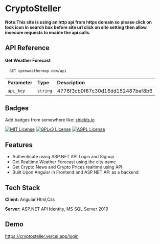 
# CryptoSteller

**Note:This site is using an http api from https domain so please click on lock icon in search box before site url click on site setting then allow insecure requests 
to enable the api calls.**


## API Reference

#### Get Weather Forecast 

```http
  GET openweathermap.com/api
```

| Parameter | Type     | Description                |
| :-------- | :------- | :------------------------- |
| `api_key` | `string` |  4776f3cb0f67c30d16dd152487bef8b6|


## Badges

Add badges from somewhere like: [shields.io](https://shields.io/)

[![MIT License](https://img.shields.io/badge/License-MIT-green.svg)](https://choosealicense.com/licenses/mit/)
[![GPLv3 License](https://img.shields.io/badge/License-GPL%20v3-yellow.svg)](https://opensource.org/licenses/)
[![AGPL License](https://img.shields.io/badge/license-AGPL-blue.svg)](http://www.gnu.org/licenses/agpl-3.0)

## Features

- Authenticate using ASP.NET API Login and Signup
- Get Realtime Weather Forecast using the city name
- Get Crypto News and Crypto Prices realtime using API 
- Built Upon Angular in Frontend and ASP.NET API as a backend



## Tech Stack

**Client:** Angular,Html,Css

**Server:** ASP.NET API Identity, MS SQL Server 2019


## Demo

https://cryptosteller.vercel.app/login

